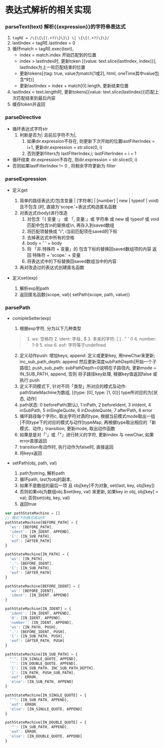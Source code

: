 # 表达式解析的相关实现

### parseText(text) 解析{{expression}}的字符串表达式

1. `tagRE = /\{\{\{(.+?)\}\}\} \| \{\{(.+?)\}\}/`
2. lastIndex = tagRE.lastIndex = 0
3. 循环match = tagRE.exec(text),
    + index = match.index 开始匹配到的位置
    + index > lastIndex时, 更新token [{value: text.slice(lastIndex, index)}]; lastIndex为上一轮匹配结束的位置
    + 更新tokens[{tag: true, value为match[1或2], html, oneTime其中value包含\*时}]
    + 更新lastIndex = index + match[0].length, 更新结束位置
4. lastIndex < text.length时, 更新tokens[{value: text.slice(lastIndex)}]匹配上次匹配结束到最后内容
5. 缓存token并返回

### parseDirective

+ 循环表达式字符str
    1. 判断是否为| 且前后字符不为|,
        1. 如果dir.expression不存在, 则更新下次开始的位置lastFilterIndex = i+1, 更新dir.expression = str.slice(0, i)
        2. 否则更新filters为 lastFIlterIndex,i; lastFilterIndex = i + 1
+ 循环结束 dir.expression不存在, 则dir.expression = str.slice(0, i)
+ 否则如果lastFilterIndex != 0 , 将剩余字符更新为 filter

### parseExpression

+ 定义get
    1. 简单的路径表达式(包含变量 | [字符串] | [number] | new | typeof | void) 且不包含 [时, 直接为'scope.'+表达式构造匿名函数
    2. 对表达式(body)进行改造
        1. 对包含「{ 变量 :」 或 「, 变量:」或 字符串 或 new 或 typeof 或 void 匹配中包含\n的替换成\\n, 再存入到saved数组
        2. 将匹配项替换成 "i", i当前匹配项在saved的下标
        3. 去掉表达式中所有的空格
        4. body = ' ' + body
        5. 将 「非.特殊符 + 变量」的 包含下标的替换回saved数组项的内容 返回 特殊符 + 'scope.' + 变量
        6. 将表达式中的下标替换回saved数组当中的内容
    3. 再对改造过的表达式创建匿名函数

+ 定义set(exp)
    1. 解析exp到path
    2. 返回匿名函数(scope, val){ setPath(scope, path, value)}

### parsePath

+ comipleSetter(exp)
    1. 根据exp字符, 分为以下几种类型
    > 1. ws: 空格符
      2. ident: 字母_ $
      3. 本来的字符: [ ] . " ' 0
      4. number: 1-9
      5. else
      6. eof: 字符等于undefined
    2. 定义动作push: 增加keys; append: 定义或更新key, 用newChar来更新; inc_sub_path_depth: append 然后更新深度subPathDepth[开始一个子路径]; push_sub_path: subPathDepth>0说明在子路径内, 更新mode = IN_SUB_PATH, append, 否则 将子路径key处理, 根据key值返回false 或执行 push
    3. 定义不同模式下, 针对不同「类型」所对应的模式及动作: pathStateMachine为数组, [{type: [0], type: [1, 0]}] type所对应的为[状态, 动作]
    4. path状态: 0 beforePath(默认), 1 inPath, 2 beforeIdent, 3 inIdent, 4 inSubPath, 5 inSingleQuote, 6 inDoubleQuote, 7 afterPath, 8 error
    5. 循环路径每个字符c, 取出字符对滴的type, 根据当前模式mode取出一组[不同type下的对应的模式与动作]typeMap, 再根据type取出相应的「新模式、动作」transition, 更新mode, 取出动作函数
    6. 如果是是对「'」或「"」进行转义的字符, 更新index 与 newChar, 如果error直接返回
    7. transition有动作时, 执行动作为false时, 直接返回
    8. 将keys返回

+ setPath(obj, path, val)
    1. path为string, 解析path
    2. 循环path, last为obj的副本,
    3. 如果不是数组的最后一项 且 obj[key]不为对象, set(last, key, obj[key])
    4. 否则如果obj为数组obj.$set(key, val) 来更新, 如果key in obj, obj[key] = val; 否则set(obj, key, val)
    5. 返回true

```js
var pathStateMachine = []
// 模式下的模式或动作
pathStateMachine[BEFORE_PATH] = {
  'ws': [BEFORE_PATH],
  'ident': [IN_IDENT, APPEND],
  '[': [IN_SUB_PATH],
  'eof': [AFTER_PATH]
}

pathStateMachine[IN_PATH] = {
  'ws': [IN_PATH],
  '.': [BEFORE_IDENT],
  '[': [IN_SUB_PATH],
  'eof': [AFTER_PATH]
}

pathStateMachine[BEFORE_IDENT] = {
  'ws': [BEFORE_IDENT],
  'ident': [IN_IDENT, APPEND]
}

pathStateMachine[IN_IDENT] = {
  'ident': [IN_IDENT, APPEND],
  '0': [IN_IDENT, APPEND],
  'number': [IN_IDENT, APPEND],
  'ws': [IN_PATH, PUSH],
  '.': [BEFORE_IDENT, PUSH],
  '[': [IN_SUB_PATH, PUSH],
  'eof': [AFTER_PATH, PUSH]
}

pathStateMachine[IN_SUB_PATH] = {
  "'": [IN_SINGLE_QUOTE, APPEND],
  '"': [IN_DOUBLE_QUOTE, APPEND],
  '[': [IN_SUB_PATH, INC_SUB_PATH_DEPTH],
  ']': [IN_PATH, PUSH_SUB_PATH],
  'eof': ERROR,
  'else': [IN_SUB_PATH, APPEND]
}

pathStateMachine[IN_SINGLE_QUOTE] = {
  "'": [IN_SUB_PATH, APPEND],
  'eof': ERROR,
  'else': [IN_SINGLE_QUOTE, APPEND]
}

pathStateMachine[IN_DOUBLE_QUOTE] = {
  '"': [IN_SUB_PATH, APPEND],
  'eof': ERROR,
  'else': [IN_DOUBLE_QUOTE, APPEND]
}
```
